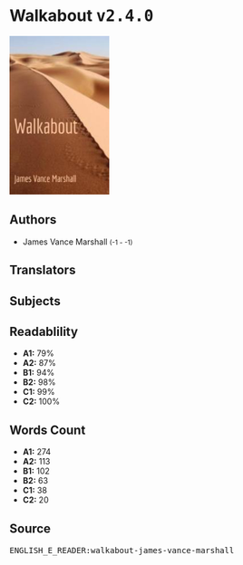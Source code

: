 # Walkabout <kbd>v2.4.0</kbd>

![](./cover.medium.jpg "")

## Authors


 - James Vance Marshall <small>(-1 - -1)</small>

## Translators



## Subjects



## Readablility


 - **A1:** 79%
 - **A2:** 87%
 - **B1:** 94%
 - **B2:** 98%
 - **C1:** 99%
 - **C2:** 100%

## Words Count


 - **A1:** 274
 - **A2:** 113
 - **B1:** 102
 - **B2:** 63
 - **C1:** 38
 - **C2:** 20

## Source


<kbd>ENGLISH_E_READER:walkabout-james-vance-marshall</kbd>
